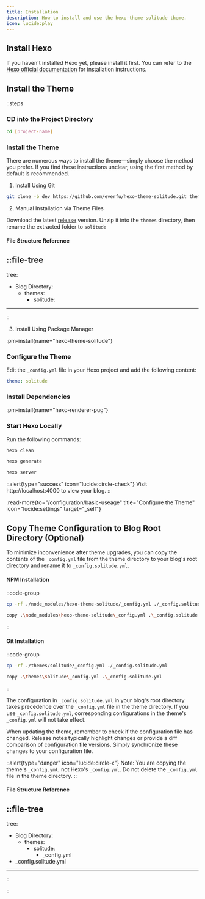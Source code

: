 ```yaml
---
title: Installation 
description: How to install and use the hexo-theme-solitude theme.
icon: lucide:play
---
```


## Install Hexo

If you haven't installed Hexo yet, please install it first. You can refer to the [Hexo official documentation](https://hexo.io/docs/index.html) for installation instructions.

## Install the Theme

::steps

### CD into the Project Directory

```bash
cd [project-name]
```

### Install the Theme

There are numerous ways to install the theme—simply choose the method you prefer. If you find these instructions unclear, using the first method by default is recommended.

1. Install Using Git 

```bash
git clone -b dev https://github.com/everfu/hexo-theme-solitude.git themes/solitude
```

2. Manual Installation via Theme Files

Download the latest [release](https://github.com/everfu/hexo-theme-solitude/releases) version. Unzip it into the `themes` directory, then rename the extracted folder to `solitude`

#### File Structure Reference
::file-tree
---
tree:
  - Blog Directory:
    - themes:
      - solitude:
---
::

3. Install Using Package Manager

:pm-install{name="hexo-theme-solitude"}


### Configure the Theme

Edit the `_config.yml` file in your Hexo project and add the following content:

```yaml
theme: solitude
```

### Install Dependencies

:pm-install{name="hexo-renderer-pug"}

### Start Hexo Locally

Run the following commands:

```bash
hexo clean
```

```bash
hexo generate
```

```bash
hexo server
```

::alert{type="success" icon="lucide:circle-check"}
Visit http://localhost:4000 to view your blog.
::

:read-more{to="/configuration/basic-useage" title="Configure the Theme" icon="lucide:settings" target="_self"}

## Copy Theme Configuration to Blog Root Directory (Optional)

To minimize inconvenience after theme upgrades, you can copy the contents of the `_config.yml` file from the theme directory to your blog's root directory and rename it to `_config.solitude.yml`.

#### NPM Installation

::code-group
```bash [Mac/Linux]
cp -rf ./node_modules/hexo-theme-solitude/_config.yml ./_config.solitude.yml
```
```bash [Windows]
copy .\node_modules\hexo-theme-solitude\_config.yml .\_config.solitude.yml
```
::

#### Git Installation

::code-group
```bash [Mac/Linux]
cp -rf ./themes/solitude/_config.yml ./_config.solitude.yml
```
```bash [Windows]
copy .\themes\solitude\_config.yml .\_config.solitude.yml
```
::

The configuration in `_config.solitude.yml` in your blog's root directory takes precedence over the `_config.yml` file in the theme directory. If you use `_config.solitude.yml`, corresponding configurations in the theme's `_config.yml` will not take effect.

When updating the theme, remember to check if the configuration file has changed. Release notes typically highlight changes or provide a diff comparison of configuration file versions. Simply synchronize these changes to your configuration file.

::alert{type="danger" icon="lucide:circle-x"}
Note:
You are copying the theme's `_config.yml`, not Hexo's `_config.yml`.
Do not delete the `_config.yml` file in the theme directory.
::

#### File Structure Reference
::file-tree
---
tree:
  - Blog Directory:
    - themes:
      - solitude:
        - _config.yml     
  - _config.solitude.yml
---
::

::
